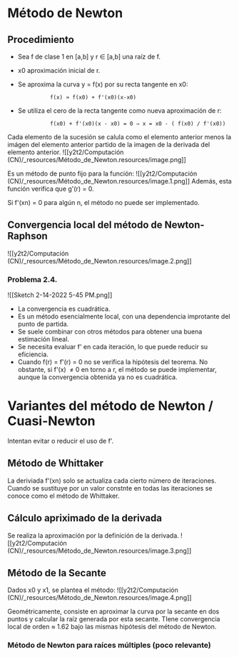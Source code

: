 

# Método de Newton
## Procedimiento

* Sea f de clase 1 en [a,b] y r ∈ [a,b] una raíz de f.
* x0 aproximación inicial de r.
* Se aproxima la curva y = f(x) por su recta tangente en x0:

				f(x) ≈ f(x0) + f'(x0)(x-x0)

* Se utiliza el cero de la recta tangente como nueva aproximación de r:

				f(x0) + f'(x0)(x - x0) = 0 ⇒ x = x0 - ( f(x0) / f'(x0))

Cada elemento de la sucesión se calula como el elemento anterior menos la imágen del elemento anterior partido de la imagen de la derivada del elemento anterior.
![[y2t2/Computación (CN)/_resources/Método_de_Newton.resources/image.png]]

Es un método de punto fijo para la función:
![[y2t2/Computación (CN)/_resources/Método_de_Newton.resources/image.1.png]]
Además, esta función verifica que g'(r) = 0.

Si f'(xn) = 0 para algún n, el método no puede ser implementado.


## Convergencia local del método de Newton-Raphson

![[y2t2/Computación (CN)/_resources/Método_de_Newton.resources/image.2.png]]


### Problema 2.4.

![[Sketch 2-14-2022 5-45 PM.png]]


* La convergencia es cuadrática.
* Es un método esencialmente local, con una dependencia improtante del punto de partida.
* Se suele combinar con otros métodos para obtener una buena estimación lineal.
* Se necesita evaluar f' en cada iteración, lo que puede reducir su eficiencia.
* Cuando f(r) = f'(r) = 0 no se verifica la hipótesis del teorema. No obstante, si f'(x)  ≠ 0 en torno a r, el método se puede implementar, aunque la convergencia obtenida ya no es cuadrática.



# Variantes del método de Newton / Cuasi-Newton

Intentan evitar o reducir el uso de f'.


## Método de Whittaker

La deriviada f'(xn) solo se actualiza cada cierto número de iteraciones. Cuando se sustituye por un valor constnte en todas las iteraciones se conoce como el método de Whittaker.


## Cálculo apriximado de la derivada

Se realiza la aproximación por la definición de la derivada.
![[y2t2/Computación (CN)/_resources/Método_de_Newton.resources/image.3.png]]


## Método de la Secante

Dados x0 y x1, se plantea el método:
![[y2t2/Computación (CN)/_resources/Método_de_Newton.resources/image.4.png]]

Geométricamente, consiste en aproximar la curva por la secante en dos puntos y calcular la raíz generada por esta secante.
TIene convergencia local de orden ≈ 1.62 bajo las mismas hipótesis del método de Newton.



### Método de Newton para raíces múltiples (poco relevante)
